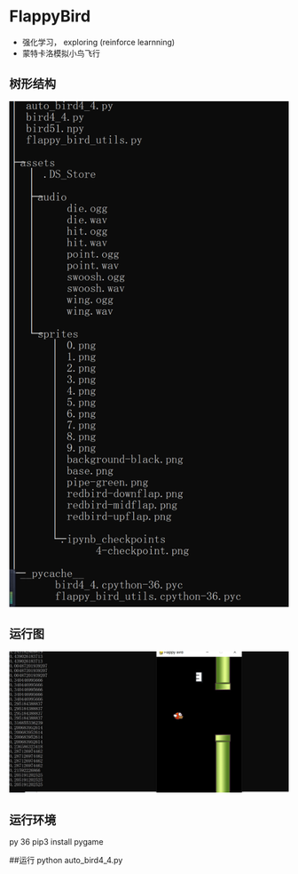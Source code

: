 # FlappyBird
- 强化学习， exploring  (reinforce learnning)
- 蒙特卡洛模拟小鸟飞行
## 树形结构
![树形图](https://raw.githubusercontent.com/gzquse/FlappyBird/main/list.png)

## 运行图
![运行图](https://raw.githubusercontent.com/gzquse/FlappyBird/main/show.png)

## 运行环境
py 36
pip3 install pygame

##运行
python auto_bird4_4.py
